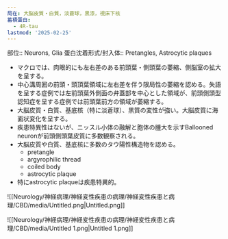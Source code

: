```yaml
---
局在: 大脳皮質・白質，淡蒼球，黒漆，視床下核
蓄積蛋白:
  - 4R-tau
lastmod: '2025-02-25'
---
```

部位:: Neurons, Glia
蛋白沈着形式/封入体:: Pretangles, Astrocytic plaques
- マクロでは、肉眼的にも左右差のある前頭葉・側頭葉の萎縮、側脳室の拡大を呈する。
- 中心溝周囲の前頭・頭頂葉領域に左右差を伴う限局性の萎縮を認める。失語を呈する症例では左前頭葉外側面の弁蓋部を中心とした領域が、前頭側頭型認知症を呈する症例では前頭葉前方の領域が萎縮する。
- 大脳皮質・白質、基底核（特に淡蒼球）、黒質の変性が強い。大脳皮質に海面状変化を呈する。
- 疾患特異性はないが、ニッスル小体の融解と胞体の腫大を示すBallooned neuronが前頭側頭葉皮質に多数観察される。
- 大脳皮質や白質、基底核に多数のタウ陽性構造物を認める。
    - pretangle
    - argyrophilic thread
    - coiled body
    - astrocytic plaque
- 特にastrocytic plaqueは疾患特異的。

![[Neurology/神経病理/神経変性疾患の病理/神経変性疾患と病理/CBD/media/Untitled.png|Untitled.png]]

![[Neurology/神経病理/神経変性疾患の病理/神経変性疾患と病理/CBD/media/Untitled 1.png|Untitled 1.png]]

